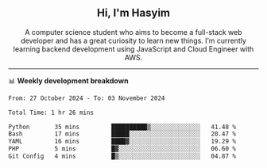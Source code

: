 <h2 align="center">Hi, I'm Hasyim</h2>

<p align="center">A computer science student who aims to become a full-stack web developer and has a great curiosity to learn new things. I’m currently learning backend development using JavaScript and Cloud Engineer with AWS.</p>

---

📊 **Weekly development breakdown**

<!--START_SECTION:waka-->

```txt
From: 27 October 2024 - To: 03 November 2024

Total Time: 1 hr 26 mins

Python       35 mins         ██████████▒░░░░░░░░░░░░░░   41.48 %
Bash         17 mins         █████░░░░░░░░░░░░░░░░░░░░   20.47 %
YAML         16 mins         ████▓░░░░░░░░░░░░░░░░░░░░   19.29 %
PHP          5 mins          █▓░░░░░░░░░░░░░░░░░░░░░░░   06.60 %
Git Config   4 mins          █▒░░░░░░░░░░░░░░░░░░░░░░░   04.87 %
```

<!--END_SECTION:waka-->

<!-- - You can reach me on **hasyim11c@gmail.com** -->
